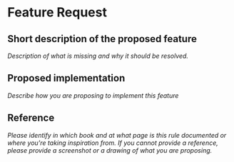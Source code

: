 # Feature Request

## Short description of the proposed feature

_Description of what is missing and why it should be resolved._

## Proposed implementation

_Describe how you are proposing to implement this feature_

## Reference

_Please identify in which book and at what page is this rule documented or where you're taking inspiration from. If you cannot provide a reference, please provide a screenshot or a drawing of what you are proposing._
